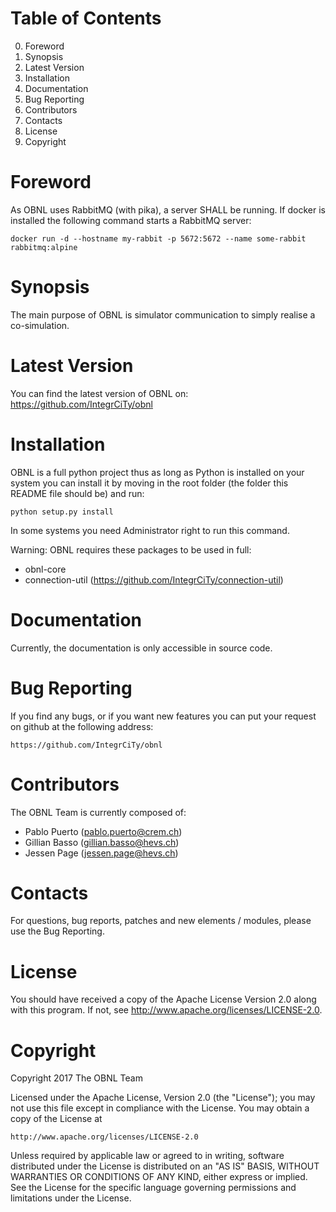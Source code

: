 Table of Contents
===
 0. Foreword
 1. Synopsis
 2. Latest Version
 3. Installation
 4. Documentation
 5. Bug Reporting
 6. Contributors
 7. Contacts
 8. License
 9. Copyright

Foreword
===

As OBNL uses RabbitMQ (with pika), a server SHALL be running. If docker is 
installed the following command starts a RabbitMQ server:  

    docker run -d --hostname my-rabbit -p 5672:5672 --name some-rabbit rabbitmq:alpine

Synopsis
===
The main purpose of OBNL is simulator communication to simply realise a co-simulation.

Latest Version
===
You can find the latest version of OBNL on:
    https://github.com/IntegrCiTy/obnl


Installation
===
OBNL is a full python project thus as long as Python is installed on your
system you can install it by moving in the root folder (the folder this README
file should be) and run:

    python setup.py install
    
In some systems you need Administrator right to run this command.

Warning: OBNL requires these packages to be used in full:

 * obnl-core
 * connection-util (https://github.com/IntegrCiTy/connection-util)


Documentation
===
Currently, the documentation is only accessible in source code.


Bug Reporting
===
If you find any bugs, or if you want new features you can put your request on
github at the following address:

    https://github.com/IntegrCiTy/obnl


Contributors
===

The OBNL Team is currently composed of:

 * Pablo Puerto (pablo.puerto@crem.ch)
 * Gillian Basso (gillian.basso@hevs.ch)
 * Jessen Page (jessen.page@hevs.ch)


Contacts
===
For questions, bug reports, patches and new elements / modules, please use the Bug Reporting.


License
===
You should have received a copy of the Apache License Version 2.0 along with
this program.
If not, see <http://www.apache.org/licenses/LICENSE-2.0>.


Copyright
===
Copyright 2017 The OBNL Team

Licensed under the Apache License, Version 2.0 (the "License");
you may not use this file except in compliance with the License.
You may obtain a copy of the License at

    http://www.apache.org/licenses/LICENSE-2.0

Unless required by applicable law or agreed to in writing, software
distributed under the License is distributed on an "AS IS" BASIS,
WITHOUT WARRANTIES OR CONDITIONS OF ANY KIND, either express or implied.
See the License for the specific language governing permissions and
limitations under the License.